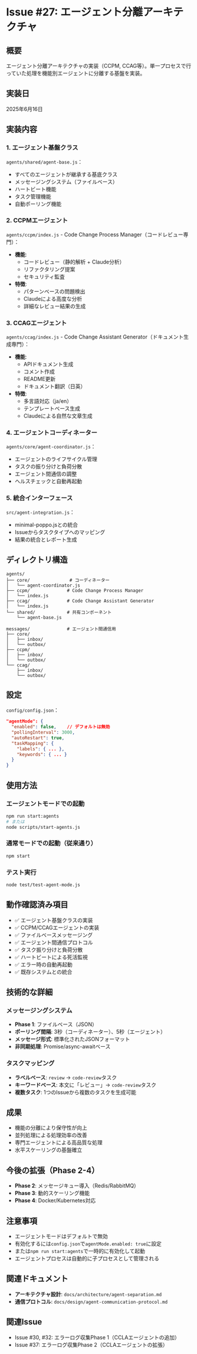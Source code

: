 # Issue #27: エージェント分離アーキテクチャ

## 概要
エージェント分離アーキテクチャの実装（CCPM, CCAG等）。単一プロセスで行っていた処理を機能別エージェントに分離する基盤を実装。

## 実装日
2025年6月16日

## 実装内容

### 1. エージェント基盤クラス
`agents/shared/agent-base.js`：
- すべてのエージェントが継承する基底クラス
- メッセージングシステム（ファイルベース）
- ハートビート機能
- タスク管理機能
- 自動ポーリング機能

### 2. CCPMエージェント
`agents/ccpm/index.js` - Code Change Process Manager（コードレビュー専門）：
- **機能**:
  - コードレビュー（静的解析 + Claude分析）
  - リファクタリング提案
  - セキュリティ監査
- **特徴**:
  - パターンベースの問題検出
  - Claudeによる高度な分析
  - 詳細なレビュー結果の生成

### 3. CCAGエージェント
`agents/ccag/index.js` - Code Change Assistant Generator（ドキュメント生成専門）：
- **機能**:
  - APIドキュメント生成
  - コメント作成
  - README更新
  - ドキュメント翻訳（日英）
- **特徴**:
  - 多言語対応（ja/en）
  - テンプレートベース生成
  - Claudeによる自然な文章生成

### 4. エージェントコーディネーター
`agents/core/agent-coordinator.js`：
- エージェントのライフサイクル管理
- タスクの振り分けと負荷分散
- エージェント間通信の調整
- ヘルスチェックと自動再起動

### 5. 統合インターフェース
`src/agent-integration.js`：
- minimal-poppo.jsとの統合
- Issueからタスクタイプへのマッピング
- 結果の統合とレポート生成

## ディレクトリ構造
```
agents/
├── core/               # コーディネーター
│   └── agent-coordinator.js
├── ccpm/              # Code Change Process Manager
│   └── index.js
├── ccag/              # Code Change Assistant Generator
│   └── index.js
└── shared/            # 共有コンポーネント
    └── agent-base.js

messages/              # エージェント間通信用
├── core/
│   ├── inbox/
│   └── outbox/
├── ccpm/
│   ├── inbox/
│   └── outbox/
└── ccag/
    ├── inbox/
    └── outbox/
```

## 設定
`config/config.json`：
```json
"agentMode": {
  "enabled": false,    // デフォルトは無効
  "pollingInterval": 3000,
  "autoRestart": true,
  "taskMapping": {
    "labels": { ... },
    "keywords": { ... }
  }
}
```

## 使用方法

### エージェントモードでの起動
```bash
npm run start:agents
# または
node scripts/start-agents.js
```

### 通常モードでの起動（従来通り）
```bash
npm start
```

### テスト実行
```bash
node test/test-agent-mode.js
```

## 動作確認済み項目
- ✅ エージェント基盤クラスの実装
- ✅ CCPM/CCAGエージェントの実装
- ✅ ファイルベースメッセージング
- ✅ エージェント間通信プロトコル
- ✅ タスク振り分けと負荷分散
- ✅ ハートビートによる死活監視
- ✅ エラー時の自動再起動
- ✅ 既存システムとの統合

## 技術的な詳細

### メッセージングシステム
- **Phase 1**: ファイルベース（JSON）
- **ポーリング間隔**: 3秒（コーディネーター）、5秒（エージェント）
- **メッセージ形式**: 標準化されたJSONフォーマット
- **非同期処理**: Promise/async-awaitベース

### タスクマッピング
- **ラベルベース**: `review` → `code-review`タスク
- **キーワードベース**: 本文に「レビュー」→ `code-review`タスク
- **複数タスク**: 1つのIssueから複数のタスクを生成可能

## 成果
- 機能の分離により保守性が向上
- 並列処理による処理効率の改善
- 専門エージェントによる高品質な処理
- 水平スケーリングの基盤確立

## 今後の拡張（Phase 2-4）
- **Phase 2**: メッセージキュー導入（Redis/RabbitMQ）
- **Phase 3**: 動的スケーリング機能
- **Phase 4**: Docker/Kubernetes対応

## 注意事項
- エージェントモードはデフォルトで無効
- 有効化するには`config.json`で`agentMode.enabled: true`に設定
- または`npm run start:agents`で一時的に有効化して起動
- エージェントプロセスは自動的に子プロセスとして管理される

## 関連ドキュメント
- **アーキテクチャ設計**: `docs/architecture/agent-separation.md`
- **通信プロトコル**: `docs/design/agent-communication-protocol.md`

## 関連Issue
- Issue #30, #32: エラーログ収集Phase 1（CCLAエージェントの追加）
- Issue #37: エラーログ収集Phase 2（CCLAエージェントの拡張）